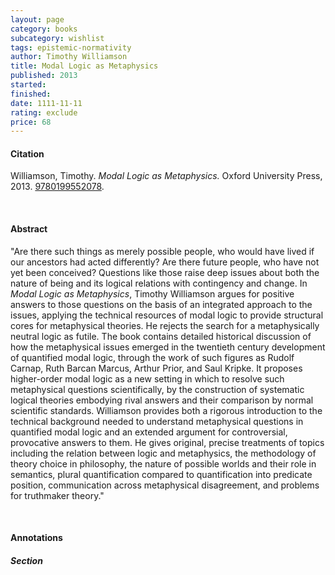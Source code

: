 ```yaml
---
layout: page
category: books
subcategory: wishlist
tags: epistemic-normativity
author: Timothy Williamson
title: Modal Logic as Metaphysics
published: 2013
started:
finished:
date: 1111-11-11
rating: exclude
price: 68
---
```


#### Citation

Williamson, Timothy. *Modal Logic as Metaphysics.* Oxford University Press, 2013. [9780199552078](https://global.oup.com/academic/product/modal-logic-as-metaphysics-9780199552078).

<br>

#### Abstract

"Are there such things as merely possible people, who would have lived if our ancestors had acted differently? Are there future people, who have not yet been conceived? Questions like those raise deep issues about both the nature of being and its logical relations with contingency and change. In *Modal Logic as Metaphysics*, Timothy Williamson argues for positive answers to those questions on the basis of an integrated approach to the issues, applying the technical resources of modal logic to provide structural cores for metaphysical theories. He rejects the search for a metaphysically neutral logic as futile. The book contains detailed historical discussion of how the metaphysical issues emerged in the twentieth century development of quantified modal logic, through the work of such figures as Rudolf Carnap, Ruth Barcan Marcus, Arthur Prior, and Saul Kripke. It proposes higher-order modal logic as a new setting in which to resolve such metaphysical questions scientifically, by the construction of systematic logical theories embodying rival answers and their comparison by normal scientific standards. Williamson provides both a rigorous introduction to the technical background needed to understand metaphysical questions in quantified modal logic and an extended argument for controversial, provocative answers to them. He gives original, precise treatments of topics including the relation between logic and metaphysics, the methodology of theory choice in philosophy, the nature of possible worlds and their role in semantics, plural quantification compared to quantification into predicate position, communication across metaphysical disagreement, and problems for truthmaker theory."

<br>

#### Annotations

##### Section
